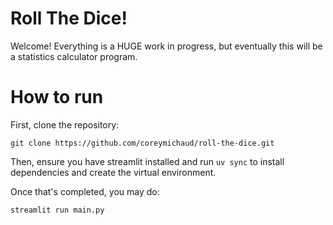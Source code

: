 # Roll The Dice!

Welcome! Everything is a HUGE work in progress, but eventually this will be a statistics calculator program.

# How to run

First, clone the repository:
``` {bash}
git clone https://github.com/coreymichaud/roll-the-dice.git
```

Then, ensure you have streamlit installed and run ```uv sync``` to install dependencies and create the virtual environment.

Once that's completed, you may do:
``` {bash}
streamlit run main.py
```